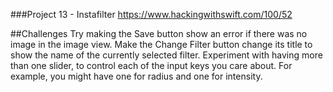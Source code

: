 ###Project 13 - Instafilter
 https://www.hackingwithswift.com/100/52

 ##Challenges
 Try making the Save button show an error if there was no image in the image view.
Make the Change Filter button change its title to show the name of the currently selected filter.
Experiment with having more than one slider, to control each of the input keys you care about. For example, you might have one for radius and one for intensity.
